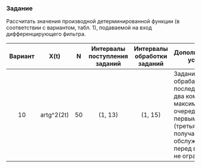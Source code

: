 ### Задание
Рассчитать значения производной детерминированной функции (в соответствии с вариантом, табл. 1), подаваемой на вход дифференцирующего фильтра.

| Вариант |    X(t)    | N  | Интервалы поступления заданий | Интервалы обработки заданий |                                                                                                                                                                      Дополнительные условия |
|:-------:|:----------:|:--:|:-----------------------------:|:---------------------------:|------------------------------------------------------------------------------------------------------------------------------------------------------------------------|
|   10    | artg^2(2t) | 50 |              (1, 13)          |             (1, 15)         |Задание обрабатывают последовательно два компьютера, максимальная очередь перед первым – 2 (третья заявка получает отказ в обслуживании), перед вторым – не ограничена |
